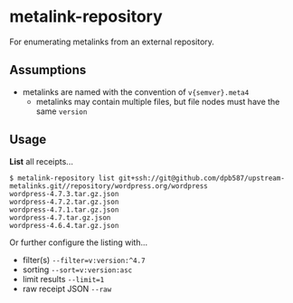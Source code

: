 # metalink-repository

For enumerating metalinks from an external repository.


## Assumptions

 * metalinks are named with the convention of `v{semver}.meta4`
    * metalinks may contain multiple files, but file nodes must have the same `version`


## Usage

**List** all receipts...

    $ metalink-repository list git+ssh://git@github.com/dpb587/upstream-metalinks.git//repository/wordpress.org/wordpress
    wordpress-4.7.3.tar.gz.json
    wordpress-4.7.2.tar.gz.json
    wordpress-4.7.1.tar.gz.json
    wordpress-4.7.tar.gz.json
    wordpress-4.6.4.tar.gz.json

Or further configure the listing with...

 * filter(s) `--filter=v:version:^4.7`
 * sorting `--sort=v:version:asc`
 * limit results `--limit=1`
 * raw receipt JSON `--raw`
